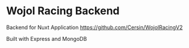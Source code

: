 # Wojol Racing Backend

Backend for Nuxt Application https://github.com/Cersin/WojolRacingV2

Built with Express and MongoDB

